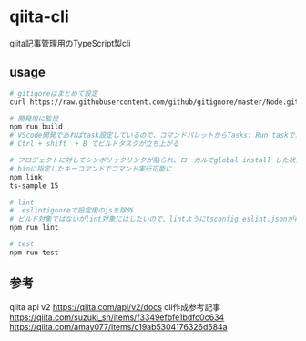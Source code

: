 # qiita-cli
qiita記事管理用のTypeScript製cli

## usage

``` bash
# gitigoreはまとめて設定
curl https://raw.githubusercontent.com/github/gitignore/master/Node.gitignore > .gitignore

# 開発用に監視
npm run build
# VScode開発であればtask設定しているので、コマンドパレットからTasks: Run taskで実行可能#
# Ctrl + shift  + B でビルドタスクが立ち上がる

# プロジェクトに対してシンボリックリンクが貼られ、ローカルでglobal install した状態になり
# binに指定したキーコマンドでコマンド実行可能に
npm link
ts-sample 15

# lint
# .eslintignoreで設定用のjsを除外
# ビルド対象ではないがlint対象にはしたいので、lintようにtsconfig.eslint.jsonが存在する
npm run lint

# test
npm run test

```

## 参考

qiita api v2
<https://qiita.com/api/v2/docs>
cli作成参考記事
<https://qiita.com/suzuki_sh/items/f3349efbfe1bdfc0c634>
<https://qiita.com/amay077/items/c19ab5304176326d584a>

